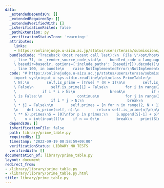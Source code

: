 ```yaml
---
data:
  _extendedDependsOn: []
  _extendedRequiredBy: []
  _extendedVerifiedWith: []
  _isVerificationFailed: false
  _pathExtension: py
  _verificationStatusIcon: ':warning:'
  attributes:
    links:
    - https://onlinejudge.u-aizu.ac.jp/status/users/terasa/submissions/1/0053/judge/6971267/Python3
  bundledCode: "Traceback (most recent call last):\n  File \"/opt/hostedtoolcache/PyPy/3.7.13/x64/site-packages/onlinejudge_verify/documentation/build.py\"\
    , line 71, in _render_source_code_stat\n    bundled_code = language.bundle(stat.path,\
    \ basedir=basedir, options={'include_paths': [basedir]}).decode()\n  File \"/opt/hostedtoolcache/PyPy/3.7.13/x64/site-packages/onlinejudge_verify/languages/python.py\"\
    , line 100, in bundle\n    raise NotImplementedError\nNotImplementedError\n"
  code: "# https://onlinejudge.u-aizu.ac.jp/status/users/terasa/submissions/1/0053/judge/6971267/Python3\n\
    import sys\ninput = sys.stdin.readline\n\n\nclass PrimeTable:\n    def __init__(self,\
    \ N):\n        self.is_prime = [True] * (N + 1)\n\n        self.is_prime[0] =\
    \ False\n        self.is_prime[1] = False\n        for i in range(2, N + 1):\n\
    \            if i * i > N:\n                break\n            if self.is_prime[i]\
    \ is False:\n                continue\n            for j in range(2, N + 1):\n\
    \                if i * j > N:\n                    break\n                self.is_prime[i\
    \ * j] = False\n\n        self.primes = [n for n in range(2, N + 1) if self.is_prime[n]]\n\
    \n    def is_prime(self, n):\n        return self.is_prime[n]\n\n\nprimes = PrimeTable(10\
    \ ** 6).primes\nS = [0]\nfor p in primes:\n    S.append(S[-1] + p)\nwhile True:\n\
    \    n = int(input())\n    if n == 0:\n        break\n    print(S[n])\n"
  dependsOn: []
  isVerificationFile: false
  path: library/prime_table.py
  requiredBy: []
  timestamp: '2022-09-19 00:58:59+09:00'
  verificationStatus: LIBRARY_NO_TESTS
  verifiedWith: []
documentation_of: library/prime_table.py
layout: document
redirect_from:
- /library/library/prime_table.py
- /library/library/prime_table.py.html
title: library/prime_table.py
---
```

